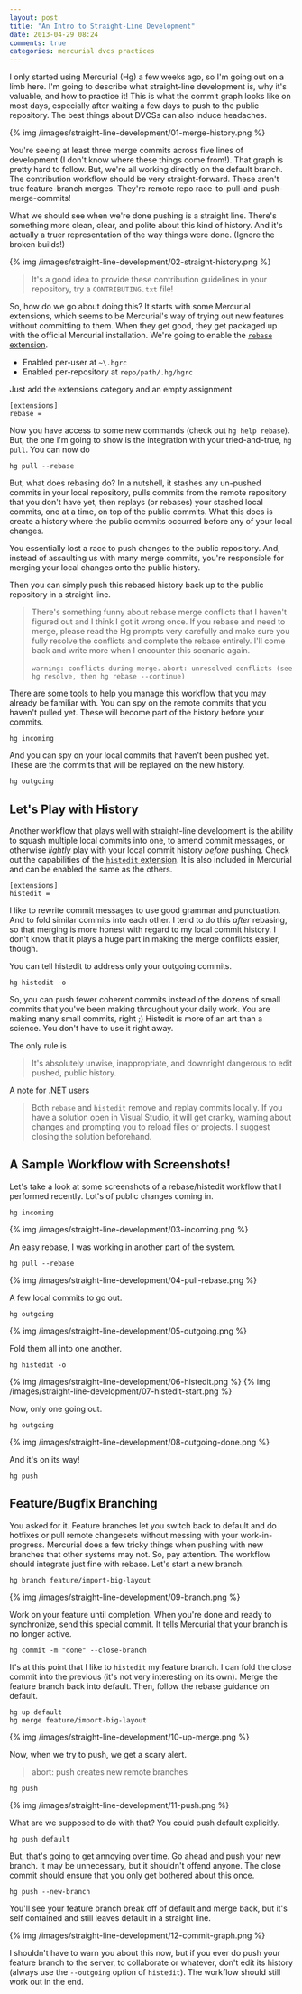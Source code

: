 ```yaml
---
layout: post
title: "An Intro to Straight-Line Development"
date: 2013-04-29 08:24
comments: true
categories: mercurial dvcs practices
---
```


I only started using Mercurial (Hg) a few weeks ago, so I'm going out on a limb here. I'm going to describe what straight-line development is, why it's valuable, and how to practice it! This is what the commit graph looks like on most days, especially after waiting a few days to push to the public repository. The best things about DVCSs can also induce headaches.

{% img /images/straight-line-development/01-merge-history.png %}

You're seeing at least three merge commits across five lines of development (I don't know where these things come from!). That graph is pretty hard to follow. But, we're all working directly on the default branch. The contribution workflow should be very straight-forward. These aren't true feature-branch merges. They're remote repo race-to-pull-and-push-merge-commits!

What we should see when we're done pushing is a straight line. There's something more clean, clear, and polite about this kind of history. And it's actually a truer representation of the way things were done. (Ignore the broken builds!)

{% img /images/straight-line-development/02-straight-history.png %}

> It's a good idea to provide these contribution guidelines in your repository, try a `CONTRIBUTING.txt` file!

So, how do we go about doing this? It starts with some Mercurial extensions, which seems to be Mercurial's way of trying out new features without committing to them. When they get good, they get packaged up with the official Mercurial installation. We're going to enable the [`rebase` extension][1].

* Enabled per-user at `~\.hgrc`
* Enabled per-repository at `repo/path/.hg/hgrc`

Just add the extensions category and an empty assignment

```
[extensions]
rebase = 
```

Now you have access to some new commands (check out `hg help rebase`). But, the one I'm going to show is the integration with your tried-and-true, `hg pull`. You can now do

```
hg pull --rebase
```

But, what does rebasing do? In a nutshell, it stashes any un-pushed commits in your local repository, pulls commits from the remote repository that you don't have yet, then replays (or rebases) your stashed local commits, one at a time, on top of the public commits. What this does is create a history where the public commits occurred before any of your local changes.

You essentially lost a race to push changes to the public repository. And, instead of assaulting us with many merge commits, you're responsible for merging your local changes onto the public history.

Then you can simply push this rebased history back up to the public repository in a straight line.

> There's something funny about rebase merge conflicts that I haven't figured out and I think I got it wrong once. If you rebase and need to merge, please read the Hg prompts very carefully and make sure you fully resolve the conflicts and complete the rebase entirely. I'll come back and write more when I encounter this scenario again.
>
> `warning: conflicts during merge.`
> `abort: unresolved conflicts (see hg resolve, then hg rebase --continue)`

There are some tools to help you manage this workflow that you may already be familiar with. You can spy on the remote commits that you haven't pulled yet. These will become part of the history before your commits.

```
hg incoming
```

And you can spy on your local commits that haven't been pushed yet. These are the commits that will be replayed on the new history.

```
hg outgoing
```

## Let's Play with History

Another workflow that plays well with straight-line development is the ability to squash multiple local commits into one, to amend commit messages, or otherwise _lightly_ play with your local commit history _before_ pushing. Check out the capabilities of the [`histedit` extension][2]. It is also included in Mercurial and can be enabled the same as the others.

```
[extensions]
histedit = 
```

I like to rewrite commit messages to use good grammar and punctuation. And to fold similar commits into each other. I tend to do this _after_ rebasing, so that merging is more honest with regard to my local commit history. I don't know that it plays a huge part in making the merge conflicts easier, though.

You can tell histedit to address only your outgoing commits.

```
hg histedit -o
```

So, you can push fewer coherent commits instead of the dozens of small commits that you've been making throughout your daily work. You are making many small commits, right ;) Histedit is more of an art than a science. You don't have to use it right away.

The only rule is

> It's absolutely unwise, inappropriate, and downright dangerous to edit pushed, public history.

A note for .NET users 

> Both `rebase` and `histedit` remove and replay commits locally. If you have a solution open in Visual Studio, it will get cranky, warning about changes and prompting you to reload files or projects. I suggest closing the solution beforehand.

## A Sample Workflow with Screenshots!

Let's take a look at some screenshots of a rebase/histedit workflow that I performed recently. Lot's of public changes coming in.

```
hg incoming
```

{% img /images/straight-line-development/03-incoming.png %}

An easy rebase, I was working in another part of the system.

```
hg pull --rebase
```

{% img /images/straight-line-development/04-pull-rebase.png %}

A few local commits to go out.

```
hg outgoing
```

{% img /images/straight-line-development/05-outgoing.png %}

Fold them all into one another.

```
hg histedit -o
```

{% img /images/straight-line-development/06-histedit.png %}
{% img /images/straight-line-development/07-histedit-start.png %}

Now, only one going out.

```
hg outgoing
```

{% img /images/straight-line-development/08-outgoing-done.png %}

And it's on its way!

```
hg push
```

## Feature/Bugfix Branching
You asked for it. Feature branches let you switch back to default and do hotfixes or pull remote changesets without messing with your work-in-progress. Mercurial does a few tricky things when pushing with new branches that other systems may not. So, pay attention. The workflow should integrate just fine with rebase. Let's start a new branch.

```
hg branch feature/import-big-layout
```

{% img /images/straight-line-development/09-branch.png %}

Work on your feature until completion. When you're done and ready to synchronize, send this special commit. It tells Mercurial that your branch is no longer active.

```
hg commit -m "done" --close-branch
```

It's at this point that I like to `histedit` my feature branch. I can fold the close commit into the previous (it's not very interesting on its own). Merge the feature branch back into default. Then, follow the rebase guidance on default.

```
hg up default
hg merge feature/import-big-layout
```

{% img /images/straight-line-development/10-up-merge.png %}

Now, when we try to push, we get a scary alert.

> abort: push creates new remote branches

```
hg push
```

{% img /images/straight-line-development/11-push.png %}

What are we supposed to do with that? You could push default explicitly. 

```
hg push default
```

But, that's going to get annoying over time. Go ahead and push your new branch. It may be unnecessary, but it shouldn't offend anyone. The close commit should ensure that you only get bothered about this once.

```
hg push --new-branch
```

You'll see your feature branch break off of default and merge back, but it's self contained and still leaves default in a straight line.

{% img /images/straight-line-development/12-commit-graph.png %}

I shouldn't have to warn you about this now, but if you ever do push your feature branch to the server, to collaborate or whatever, don't edit its history (always use the `--outgoing` option of `histedit`). The workflow should still work out in the end.


 [1]: http://mercurial.selenic.com/wiki/RebaseExtension
 [2]: http://mercurial.selenic.com/wiki/HisteditExtension
 [3]: https://github.com/AnthonyMastrean/anthonymastrean.github.com/tree/master/images/straight-line-development